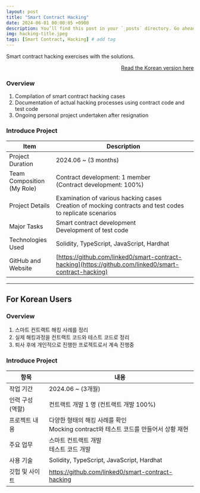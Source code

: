 ```yaml
---
layout: post
title: "Smart Contract Hacking"
date: 2024-06-01 00:00:05 +0900
description: You’ll find this post in your `_posts` directory. Go ahead and edit it and re-build the site to see your changes. # Add post description (optional)
img: hacking-title.jpeg
tags: [Smart Contract, Hacking] # add tag
---
```

Smart contract hacking exercises with the solutions.

<div style="text-align: right;">
    <a href="#for-korean-users">Read the Korean version here</a> 
</div>

### Overview
1. Compilation of smart contract hacking cases
2. Documentation of actual hacking processes using contract code and test code
3. Ongoing personal project undertaken after resignation

### Introduce Project

 | Item                      | Description                                                                                                   |
 |---------------------------| ------------------------------------------------------------------------------------------------------------- |
 | Project Duration          | 2024.06 ~ (3 months)                                                                                          |
 | Team Composition<br>(My Role) | Contract development: 1 member <br> (Contract development: 100%)                                              |
 | Project Details           | Examination of various hacking cases <br> Creation of mocking contracts and test codes to replicate scenarios |
 | Major Tasks      | Smart contract development <br> Development of test code                                                      |
 | Technologies Used         | Solidity, TypeScript, JavaScript, Hardhat                                                                     |
 | GitHub and Website        | [https://github.com/linked0/smart-contract-hacking](https://github.com/linked0/smart-contract-hacking)        |


---
## For Korean Users

### Overview
1. 스마트 컨트랙트 해킹 사례를 정리
2. 실제 해킹과정을 컨트랙트 코드와 테스트 코드로 정리
3. 퇴사 후에 개인적으로 진행한 프로젝트로서 계속 진행중

### Introduce Project

| 항목          | 내용                                                                                                     |
|-------------| -------------------------------------------------------------------------------------------------------- |
| 작업 기간       | 2024.06 ~ (3개월)                                                                                        |
| 인력 구성<br>(역할)   | 컨트랙트 개발 1 명 (컨트랙트 개발 100%)                                                                  |
| 프로젝트 내용     | 다양한 형태의 해킹 사례를 확인 <br> Mocking contract와 테스트 코드를 만들어서 상황 재현                  |
| 주요 업무| 스마트 컨트랙트 개발 <br> 테스트 코드 개발                                                               |
| 사용 기술       | Solidity, TypeScript, JavaScript, Hardhat                                                                |
| 깃헙 및 사이트    | [https://github.com/linked0/smart-contract-hacking ](https://github.com/linked0/smart-contract-hacking ) |

